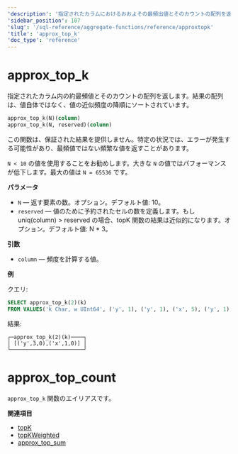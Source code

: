```yaml
---
'description': '指定されたカラムにおけるおおよその最頻出値とそのカウントの配列を返します。'
'sidebar_position': 107
'slug': '/sql-reference/aggregate-functions/reference/approxtopk'
'title': 'approx_top_k'
'doc_type': 'reference'
---
```



# approx_top_k

指定されたカラム内の約最頻値とそのカウントの配列を返します。結果の配列は、値自体ではなく、値の近似頻度の降順にソートされています。

```sql
approx_top_k(N)(column)
approx_top_k(N, reserved)(column)
```

この関数は、保証された結果を提供しません。特定の状況では、エラーが発生する可能性があり、最頻値ではない頻繁な値を返すことがあります。

`N < 10` の値を使用することをお勧めします。大きな `N` の値ではパフォーマンスが低下します。最大の値は `N = 65536` です。

**パラメータ**

- `N` — 返す要素の数。オプション。デフォルト値: 10。
- `reserved` — 値のために予約されたセルの数を定義します。もし uniq(column) > reserved の場合、topK 関数の結果は近似的になります。オプション。デフォルト値: N * 3。
 
**引数**

- `column` — 頻度を計算する値。

**例**

クエリ:

```sql
SELECT approx_top_k(2)(k)
FROM VALUES('k Char, w UInt64', ('y', 1), ('y', 1), ('x', 5), ('y', 1), ('z', 10));
```

結果:

```text
┌─approx_top_k(2)(k)────┐
│ [('y',3,0),('x',1,0)] │
└───────────────────────┘
```


# approx_top_count

`approx_top_k` 関数のエイリアスです。

**関連項目**

- [topK](../../../sql-reference/aggregate-functions/reference/topk.md)
- [topKWeighted](../../../sql-reference/aggregate-functions/reference/topkweighted.md)
- [approx_top_sum](../../../sql-reference/aggregate-functions/reference/approxtopsum.md)
